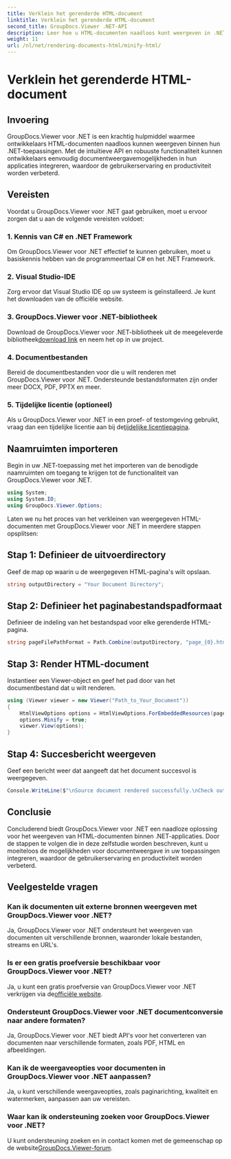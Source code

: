```yaml
---
title: Verklein het gerenderde HTML-document
linktitle: Verklein het gerenderde HTML-document
second_title: GroupDocs.Viewer .NET-API
description: Leer hoe u HTML-documenten naadloos kunt weergeven in .NET-toepassingen met behulp van GroupDocs.Viewer voor .NET.
weight: 11
url: /nl/net/rendering-documents-html/minify-html/
---
```


# Verklein het gerenderde HTML-document

## Invoering
GroupDocs.Viewer voor .NET is een krachtig hulpmiddel waarmee ontwikkelaars HTML-documenten naadloos kunnen weergeven binnen hun .NET-toepassingen. Met de intuïtieve API en robuuste functionaliteit kunnen ontwikkelaars eenvoudig documentweergavemogelijkheden in hun applicaties integreren, waardoor de gebruikerservaring en productiviteit worden verbeterd.
## Vereisten
Voordat u GroupDocs.Viewer voor .NET gaat gebruiken, moet u ervoor zorgen dat u aan de volgende vereisten voldoet:
### 1. Kennis van C# en .NET Framework
Om GroupDocs.Viewer voor .NET effectief te kunnen gebruiken, moet u basiskennis hebben van de programmeertaal C# en het .NET Framework.
### 2. Visual Studio-IDE
Zorg ervoor dat Visual Studio IDE op uw systeem is geïnstalleerd. Je kunt het downloaden van de officiële website.
### 3. GroupDocs.Viewer voor .NET-bibliotheek
 Download de GroupDocs.Viewer voor .NET-bibliotheek uit de meegeleverde bibliotheek[download link](https://releases.groupdocs.com/viewer/net/) en neem het op in uw project.
### 4. Documentbestanden
Bereid de documentbestanden voor die u wilt renderen met GroupDocs.Viewer voor .NET. Ondersteunde bestandsformaten zijn onder meer DOCX, PDF, PPTX en meer.
### 5. Tijdelijke licentie (optioneel)
 Als u GroupDocs.Viewer voor .NET in een proef- of testomgeving gebruikt, vraag dan een tijdelijke licentie aan bij de[tijdelijke licentiepagina](https://purchase.groupdocs.com/temporary-license/).

## Naamruimten importeren
Begin in uw .NET-toepassing met het importeren van de benodigde naamruimten om toegang te krijgen tot de functionaliteit van GroupDocs.Viewer voor .NET.
```csharp
using System;
using System.IO;
using GroupDocs.Viewer.Options;
```

Laten we nu het proces van het verkleinen van weergegeven HTML-documenten met GroupDocs.Viewer voor .NET in meerdere stappen opsplitsen:
## Stap 1: Definieer de uitvoerdirectory
Geef de map op waarin u de weergegeven HTML-pagina's wilt opslaan.
```csharp
string outputDirectory = "Your Document Directory";
```
## Stap 2: Definieer het paginabestandspadformaat
Definieer de indeling van het bestandspad voor elke gerenderde HTML-pagina.
```csharp
string pageFilePathFormat = Path.Combine(outputDirectory, "page_{0}.html");
```
## Stap 3: Render HTML-document
Instantieer een Viewer-object en geef het pad door van het documentbestand dat u wilt renderen.
```csharp
using (Viewer viewer = new Viewer("Path_to_Your_Document"))
{
    HtmlViewOptions options = HtmlViewOptions.ForEmbeddedResources(pageFilePathFormat);
    options.Minify = true;
    viewer.View(options);
}
```
## Stap 4: Succesbericht weergeven
Geef een bericht weer dat aangeeft dat het document succesvol is weergegeven.
```csharp
Console.WriteLine($"\nSource document rendered successfully.\nCheck output in {outputDirectory}.");
```

## Conclusie
Concluderend biedt GroupDocs.Viewer voor .NET een naadloze oplossing voor het weergeven van HTML-documenten binnen .NET-applicaties. Door de stappen te volgen die in deze zelfstudie worden beschreven, kunt u moeiteloos de mogelijkheden voor documentweergave in uw toepassingen integreren, waardoor de gebruikerservaring en productiviteit worden verbeterd.
## Veelgestelde vragen
### Kan ik documenten uit externe bronnen weergeven met GroupDocs.Viewer voor .NET?
Ja, GroupDocs.Viewer voor .NET ondersteunt het weergeven van documenten uit verschillende bronnen, waaronder lokale bestanden, streams en URL's.
### Is er een gratis proefversie beschikbaar voor GroupDocs.Viewer voor .NET?
 Ja, u kunt een gratis proefversie van GroupDocs.Viewer voor .NET verkrijgen via de[officiële website](https://releases.groupdocs.com/).
### Ondersteunt GroupDocs.Viewer voor .NET documentconversie naar andere formaten?
Ja, GroupDocs.Viewer voor .NET biedt API's voor het converteren van documenten naar verschillende formaten, zoals PDF, HTML en afbeeldingen.
### Kan ik de weergaveopties voor documenten in GroupDocs.Viewer voor .NET aanpassen?
Ja, u kunt verschillende weergaveopties, zoals paginarichting, kwaliteit en watermerken, aanpassen aan uw vereisten.
### Waar kan ik ondersteuning zoeken voor GroupDocs.Viewer voor .NET?
 U kunt ondersteuning zoeken en in contact komen met de gemeenschap op de website[GroupDocs.Viewer-forum](https://forum.groupdocs.com/c/viewer/9).